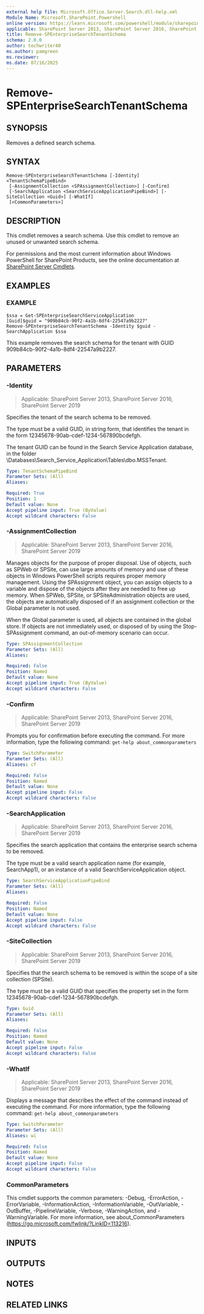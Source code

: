 ```yaml
---
external help file: Microsoft.Office.Server.Search.dll-help.xml
Module Name: Microsoft.SharePoint.Powershell
online version: https://learn.microsoft.com/powershell/module/sharepoint-server/remove-spenterprisesearchtenantschema
applicable: SharePoint Server 2013, SharePoint Server 2016, SharePoint Server 2019
title: Remove-SPEnterpriseSearchTenantSchema
schema: 2.0.0
author: techwriter40
ms.author: pamgreen
ms.reviewer:
ms.date: 07/16/2025
---
```


# Remove-SPEnterpriseSearchTenantSchema

## SYNOPSIS
Removes a defined search schema.

## SYNTAX

```
Remove-SPEnterpriseSearchTenantSchema [-Identity] <TenantSchemaPipeBind>
 [-AssignmentCollection <SPAssignmentCollection>] [-Confirm]
 [-SearchApplication <SearchServiceApplicationPipeBind>] [-SiteCollection <Guid>] [-WhatIf]
 [<CommonParameters>]
```

## DESCRIPTION
This cmdlet removes a search schema.
Use this cmdlet to remove an unused or unwanted search schema.

For permissions and the most current information about Windows PowerShell for SharePoint Products, see the online documentation at [SharePoint Server Cmdlets](https://learn.microsoft.com/powershell/sharepoint/sharepoint-server/sharepoint-server-cmdlets).

## EXAMPLES

### EXAMPLE
```
$ssa = Get-SPEnterpriseSearchServiceApplication
[Guid]$guid = "909b84cb-90f2-4a1b-8df4-22547a9b2227"
Remove-SPEnterpriseSearchTenantSchema -Identity $guid -SearchApplication $ssa
```

This example removes the search schema for the tenant with GUID 909b84cb-90f2-4a1b-8df4-22547a9b2227.

## PARAMETERS

### -Identity

> Applicable: SharePoint Server 2013, SharePoint Server 2016, SharePoint Server 2019

Specifies the tenant of the search schema to be removed.

The type must be a valid GUID, in string form, that identifies the tenant in the form 12345678-90ab-cdef-1234-567890bcdefgh.

The tenant GUID can be found in the Search Service Application database, in the folder \Databases\Search_Service_Application\Tables\dbo.MSSTenant.

```yaml
Type: TenantSchemaPipeBind
Parameter Sets: (All)
Aliases:

Required: True
Position: 1
Default value: None
Accept pipeline input: True (ByValue)
Accept wildcard characters: False
```

### -AssignmentCollection

> Applicable: SharePoint Server 2013, SharePoint Server 2016, SharePoint Server 2019

Manages objects for the purpose of proper disposal. Use of objects, such as SPWeb or SPSite, can use large amounts of memory and use of these objects in Windows PowerShell scripts requires proper memory management. Using the SPAssignment object, you can assign objects to a variable and dispose of the objects after they are needed to free up memory. When SPWeb, SPSite, or SPSiteAdministration objects are used, the objects are automatically disposed of if an assignment collection or the Global parameter is not used.

When the Global parameter is used, all objects are contained in the global store. If objects are not immediately used, or disposed of by using the Stop-SPAssignment command, an out-of-memory scenario can occur.

```yaml
Type: SPAssignmentCollection
Parameter Sets: (All)
Aliases:

Required: False
Position: Named
Default value: None
Accept pipeline input: True (ByValue)
Accept wildcard characters: False
```

### -Confirm

> Applicable: SharePoint Server 2013, SharePoint Server 2016, SharePoint Server 2019

Prompts you for confirmation before executing the command.
For more information, type the following command: `get-help about_commonparameters`

```yaml
Type: SwitchParameter
Parameter Sets: (All)
Aliases: cf

Required: False
Position: Named
Default value: None
Accept pipeline input: False
Accept wildcard characters: False
```

### -SearchApplication

> Applicable: SharePoint Server 2013, SharePoint Server 2016, SharePoint Server 2019

Specifies the search application that contains the enterprise search schema to be removed.

The type must be a valid search application name (for example, SearchApp1), or an instance of a valid SearchServiceApplication object.

```yaml
Type: SearchServiceApplicationPipeBind
Parameter Sets: (All)
Aliases:

Required: False
Position: Named
Default value: None
Accept pipeline input: False
Accept wildcard characters: False
```

### -SiteCollection

> Applicable: SharePoint Server 2013, SharePoint Server 2016, SharePoint Server 2019

Specifies that the search schema to be removed is within the scope of a site collection (SPSite).

The type must be a valid GUID that specifies the property set in the form 12345678-90ab-cdef-1234-567890bcdefgh.

```yaml
Type: Guid
Parameter Sets: (All)
Aliases:

Required: False
Position: Named
Default value: None
Accept pipeline input: False
Accept wildcard characters: False
```

### -WhatIf

> Applicable: SharePoint Server 2013, SharePoint Server 2016, SharePoint Server 2019

Displays a message that describes the effect of the command instead of executing the command.
For more information, type the following command: `get-help about_commonparameters`

```yaml
Type: SwitchParameter
Parameter Sets: (All)
Aliases: wi

Required: False
Position: Named
Default value: None
Accept pipeline input: False
Accept wildcard characters: False
```

### CommonParameters
This cmdlet supports the common parameters: -Debug, -ErrorAction, -ErrorVariable, -InformationAction, -InformationVariable, -OutVariable, -OutBuffer, -PipelineVariable, -Verbose, -WarningAction, and -WarningVariable. For more information, see about_CommonParameters (https://go.microsoft.com/fwlink/?LinkID=113216).

## INPUTS

## OUTPUTS

## NOTES

## RELATED LINKS
